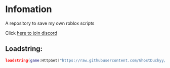 # Infomation
A repository to save my own roblox scripts

Click [here to join discord](https://discord.gg/TFUeFEESVv)
## Loadstring:
```lua
loadstring(game:HttpGet("https://raw.githubusercontent.com/GhostDuckyy/Bread/main/Loader/source.lua"))()
```
